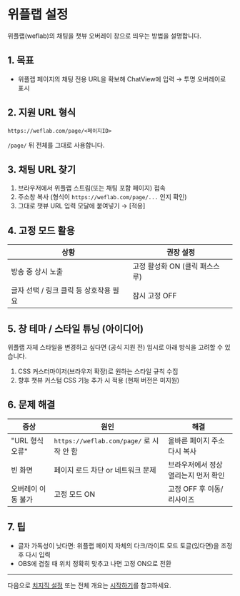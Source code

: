 # 위플랩 설정

위플랩(weflab)의 채팅을 챗뷰 오버레이 창으로 띄우는 방법을 설명합니다.

## 1. 목표
- 위플랩 페이지의 채팅 전용 URL을 확보해 ChatView에 입력 → 투명 오버레이로 표시

## 2. 지원 URL 형식
```
https://weflab.com/page/<페이지ID>
```
`/page/` 뒤 전체를 그대로 사용합니다.

## 3. 채팅 URL 찾기
1. 브라우저에서 위플랩 스트림(또는 채팅 포함 페이지) 접속
2. 주소창 복사 (형식이 `https://weflab.com/page/...` 인지 확인)
3. 그대로 챗뷰 URL 입력 모달에 붙여넣기 → [적용]

## 4. 고정 모드 활용
| 상황 | 권장 설정 |
|------|-----------|
| 방송 중 상시 노출 | 고정 활성화 ON (클릭 패스스루) |
| 글자 선택 / 링크 클릭 등 상호작용 필요 | 잠시 고정 OFF |

## 5. 창 테마 / 스타일 튜닝 (아이디어)
위플랩 자체 스타일을 변경하고 싶다면 (공식 지원 전) 임시로 아래 방식을 고려할 수 있습니다.
1. CSS 커스터마이저(브라우저 확장)로 원하는 스타일 규칙 수집
2. 향후 챗뷰 커스텀 CSS 기능 추가 시 적용 (현재 버전은 미지원)

## 6. 문제 해결
| 증상 | 원인 | 해결 |
|------|------|------|
| "URL 형식 오류" | `https://weflab.com/page/` 로 시작 안 함 | 올바른 페이지 주소 다시 복사 |
| 빈 화면 | 페이지 로드 차단 or 네트워크 문제 | 브라우저에서 정상 열리는지 먼저 확인 |
| 오버레이 이동 불가 | 고정 모드 ON | 고정 OFF 후 이동/리사이즈 |

## 7. 팁
- 글자 가독성이 낮다면: 위플랩 페이지 자체의 다크/라이트 모드 토글(있다면)을 조정 후 다시 입력
- OBS에 겹칠 때 위치 정확히 맞추고 나면 고정 ON으로 전환

---
다음으로 [치지직 설정](./chzzk.md) 또는 전체 개요는 [시작하기](./index.md)를 참고하세요.